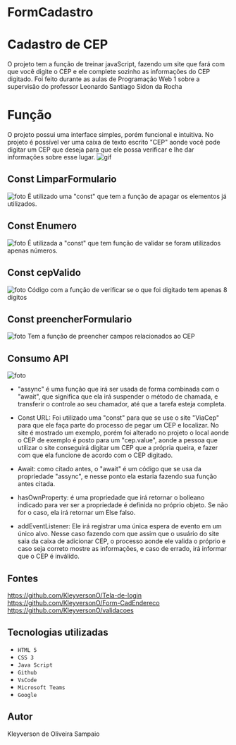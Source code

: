 # FormCadastro
# Cadastro de CEP
O projeto tem a função de treinar javaScript, fazendo um site que fará com que você digite o CEP e ele complete sozinho as informações do CEP digitado. Foi feito durante as aulas de Programação Web 1 sobre a supervisão do professor Leonardo Santiago Sidon da Rocha 

# Função
O projeto possui uma interface simples, porém funcional e intuitiva. No projeto é possível ver uma caixa de texto escrito "CEP" aonde você pode digitar um CEP que deseja para que ele possa verificar e lhe dar informações sobre esse lugar.
![gif](img/grav.gif)

## Const LimparFormulario
![foto](img/limparF.png)
É utilizado uma "const" que tem a função de apagar os elementos já utilizados.

## Const Enumero
![foto](img/apNumeros.png)
É utilizada a "const" que tem função de validar se foram utilizados apenas números.

## Const cepValido
![foto](img/quantDigitos.png)
Código com a função de verificar se o que foi digitado tem apenas 8 digitos

## Const preencherFormulario
![foto](img/preencheCampos.png)
Tem a função de preencher campos relacionados ao CEP


## Consumo API
![foto](img/consumo.png)
* "assync" é uma função que irá ser usada de forma combinada com o "await", que significa que ela irá suspender o método de chamada, e transferir o controle ao seu chamador, até que a tarefa esteja completa.

* Const URL: Foi utilizado uma  "const" para que se use o site "ViaCep" para que ele faça parte do processo de pegar um CEP e localizar. No site é mostrado um exemplo, porém foi alterado no projeto o local aonde o CEP de exemplo é posto para um "cep.value", aonde a pessoa que utilizar o site conseguirá digitar um CEP que a própria queira, e fazer com que ela funcione de acordo com o CEP digitado.

* Await: como citado antes, o "await" é um código que se usa da propriedade "assync", e nesse ponto ela estaria fazendo sua função antes citada.

* hasOwnProperty: é uma propriedade que irá retornar o bolleano indicado para ver ser a propriedade é definida no próprio objeto. Se não for o caso, ela irá retornar um Else falso.

* addEventListener: Ele irá registrar uma única espera de evento em um único alvo. Nesse caso fazendo com que assim que o usuário do site saia da caixa de adicionar CEP, o processo aonde ele valida o próprio e caso seja correto mostre as informações, e caso de errado, irá informar que o CEP é inválido.

## Fontes
https://github.com/KleyversonO/Tela-de-login
https://github.com/KleyversonO/Form-CadEndereco
https://github.com/KleyversonO/validacoes


## Tecnologias utilizadas 

* ``HTML 5``
* ``CSS 3``
* ``Java Script``
* ``Github``
* ``VsCode``
* ``Microsoft Teams``
* ``Google``
## Autor
Kleyverson de Oliveira Sampaio